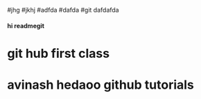 #jhg
#jkhj
#adfda
#dafda
#git dafdafda
#### hi readmegit
# git hub first class 
# avinash hedaoo github tutorials 
